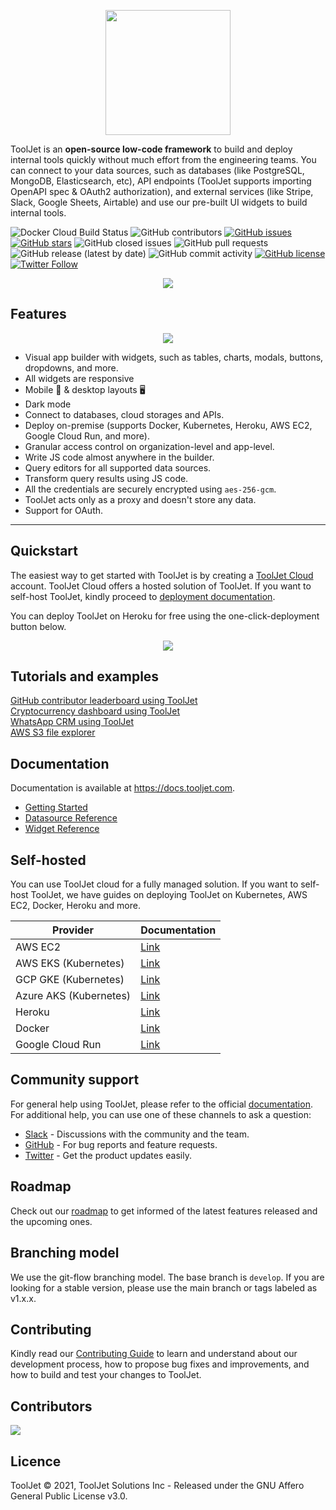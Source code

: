 <p align="center">
  <img src="https://user-images.githubusercontent.com/7828962/143565889-f4c51c89-fc7e-471c-90b6-42ae697bca6b.png" width="200" />
  <br/>
</p>

ToolJet is an **open-source low-code framework** to build and deploy internal tools quickly without much effort from the engineering teams. You can connect to your data sources, such as databases (like PostgreSQL, MongoDB, Elasticsearch, etc), API endpoints (ToolJet supports importing OpenAPI spec & OAuth2 authorization), and external services (like Stripe, Slack, Google Sheets, Airtable) and use our pre-built UI widgets to build internal tools.

![Docker Cloud Build Status](https://img.shields.io/docker/cloud/build/tooljet/tooljet-ce)
![GitHub contributors](https://img.shields.io/github/contributors/tooljet/tooljet)
[![GitHub issues](https://img.shields.io/github/issues/ToolJet/ToolJet)](https://github.com/ToolJet/ToolJet/issues)
[![GitHub stars](https://img.shields.io/github/stars/ToolJet/ToolJet)](https://github.com/ToolJet/ToolJet/stargazers)
![GitHub closed issues](https://img.shields.io/github/issues-closed/tooljet/tooljet)
![GitHub pull requests](https://img.shields.io/github/issues-pr-raw/tooljet/tooljet)
![GitHub release (latest by date)](https://img.shields.io/github/v/release/tooljet/tooljet)
![GitHub commit activity](https://img.shields.io/github/commit-activity/m/tooljet/tooljet)
[![GitHub license](https://img.shields.io/github/license/ToolJet/ToolJet)](https://github.com/ToolJet/ToolJet)
[![Twitter Follow](https://img.shields.io/twitter/follow/ToolJet?style=social)](https://twitter.com/ToolJet)


<p align="center">
  <kbd>
    <img src="https://user-images.githubusercontent.com/7828962/149466475-1d1f0b3e-8e25-49e8-a5c9-73e068f78de9.png"/>

  </kbd>
</p>




## Features


<p align="center">
  <kbd>
    <img src="https://user-images.githubusercontent.com/7828962/149469290-8dfb1c22-be74-4801-9dad-ed867149607e.png"/>
  </kbd>
</p>

- Visual app builder with widgets, such as tables, charts, modals, buttons, dropdowns, and more.
- All widgets are responsive
- Mobile 📱 & desktop layouts 🖥
- Dark mode
- Connect to databases, cloud storages and APIs.
- Deploy on-premise (supports Docker, Kubernetes, Heroku, AWS EC2, Google Cloud Run, and more).
- Granular access control on organization-level and app-level.
- Write JS code almost anywhere in the builder.
- Query editors for all supported data sources.
- Transform query results using JS code. 
- All the credentials are securely encrypted using `aes-256-gcm`.
- ToolJet acts only as a proxy and doesn't store any data.
- Support for OAuth.

<hr>

## Quickstart 
The easiest way to get started with ToolJet is by creating a [ToolJet Cloud](https://tooljet.com) account. ToolJet Cloud offers a hosted solution of ToolJet. If you want to self-host ToolJet, kindly proceed to [deployment documentation](https://docs.tooljet.com/docs/deployment/architecture).

You can deploy ToolJet on Heroku for free using the one-click-deployment button below.
<p align="center">
<a href="https://heroku.com/deploy?template=https://github.com/tooljet/tooljet/tree/main"><img src="https://www.herokucdn.com/deploy/button.svg" /></a>
</P>

## Tutorials and examples 

[GitHub contributor leaderboard using ToolJet](https://blog.tooljet.io/building-a-github-contributor-leaderboard-using-tooljet/)<br>
[Cryptocurrency dashboard using ToolJet](https://blog.tooljet.com/how-to-build-a-cryptocurrency-dashboard-in-10-minutes/)<br>
[WhatsApp CRM using ToolJet](https://blog.tooljet.com/build-a-whatsapp-crm-using-tooljet-within-10-mins/)<br>
[AWS S3 file explorer](https://blog.tooljet.com/building-an-app-to-view-and-upload-files-in-aws-s3-bucket/)<br>

## Documentation
Documentation is available at https://docs.tooljet.com.

- [Getting Started](https://docs.tooljet.com)<br>
- [Datasource Reference](https://docs.tooljet.com/docs/data-sources/airtable/)<br>
- [Widget Reference](https://docs.tooljet.com/docs/widgets/button)

## Self-hosted
You can use ToolJet cloud for a fully managed solution. If you want to self-host ToolJet, we have guides on deploying ToolJet on Kubernetes, AWS EC2, Docker, Heroku and more.

| Provider  | Documentation |
| ------------- | ------------- |
| AWS EC2 | [Link](https://docs.tooljet.com/docs/deployment/ec2)  |
| AWS EKS (Kubernetes) | [Link](https://docs.tooljet.com/docs/deployment/kubernetes)   |
| GCP GKE (Kubernetes) | [Link](https://docs.tooljet.com/docs/deployment/kubernetes-gke)   |
| Azure AKS (Kubernetes) | [Link](https://docs.tooljet.com/docs/deployment/kubernetes-aks)   |
| Heroku  | [Link](https://docs.tooljet.com/docs/deployment/heroku)  |
| Docker  | [Link](https://docs.tooljet.com/docs/deployment/docker)   |
| Google Cloud Run  | [Link](https://docs.tooljet.com/docs/deployment/google-cloud-run)   |

## Community support
For general help using ToolJet, please refer to the official [documentation](https://docs.tooljet.com/docs/intro/). For additional help, you can use one of these channels to ask a question:

- [Slack](https://join.slack.com/t/tooljet/shared_invite/zt-r2neyfcw-KD1COL6t2kgVTlTtAV5rtg) - Discussions with the community and the team.
- [GitHub](https://github.com/ToolJet/ToolJet/issues) - For bug reports and feature requests.
- [Twitter](https://twitter.com/ToolJet) - Get the product updates easily.

## Roadmap
Check out our [roadmap](https://github.com/ToolJet/ToolJet/projects/2) to get informed of the latest features released and the upcoming ones.

## Branching model
We use the git-flow branching model. The base branch is `develop`. If you are looking for a stable version, please use the main branch or tags labeled as v1.x.x.

## Contributing
Kindly read our [Contributing Guide](CONTRIBUTING.md) to learn and understand about our development process, how to propose bug fixes and improvements, and how to build and test your changes to ToolJet. <br>

## Contributors
<a href="https://github.com/tooljet/tooljet/graphs/contributors">
  <img src="https://contrib.rocks/image?repo=tooljet/tooljet" />
</a>

## Licence
ToolJet © 2021, ToolJet Solutions Inc - Released under the GNU Affero General Public License v3.0.
